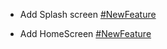 - Add Splash screen [#NewFeature](https://github.com/karimansary97/milango/pull/1)

- Add HomeScreen [#NewFeature](https://github.com/karimansary97/milango/pull/2)
